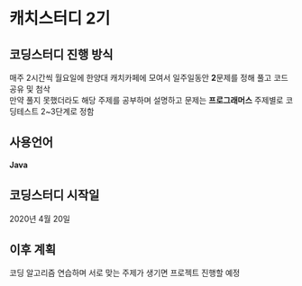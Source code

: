 # 캐치스터디 2기  
## 코딩스터디 진행 방식  
매주 2시간씩 월요일에 한양대 캐치카페에 모여서 일주일동안 **2**문제를 정해 풀고 코드 공유 및 첨삭   
만약 풀지 못했더라도 해당 주제를 공부하며 설명하고 문제는 **프로그래머스** 주제별로 코딩테스트 2~3단계로 정함   
## 사용언어  
**Java**  
## 코딩스터디 시작일  
2020년 4월 20일  
## 이후 계획  
코딩 알고리즘 연습하며 서로 맞는 주제가 생기면 프로젝트 진행할 예정
